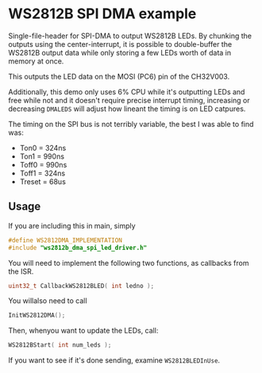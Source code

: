# WS2812B SPI DMA example

Single-file-header for SPI-DMA to output WS2812B LEDs.  By chunking the outputs using the center-interrupt, it is possible to double-buffer the WS2812B output data while only storing a few LEDs worth of data in memory at once.

This outputs the LED data on the MOSI (PC6) pin of the CH32V003.

Additionally, this demo only uses 6% CPU while it's outputting LEDs and free while not and it doesn't require precise interrupt timing, increasing or decreasing `DMALEDS` will adjust how lineant the timing is on LED catpures.

The timing on the SPI bus is not terribly variable, the best I was able to find was:

* Ton0 = 324ns
* Ton1 = 990ns
* Toff0 = 990ns
* Toff1 = 324ns
* Treset = 68us

## Usage

If you are including this in main, simply 
```c
#define WS2812DMA_IMPLEMENTATION
#include "ws2812b_dma_spi_led_driver.h"
```

You will need to implement the following two functions, as callbacks from the ISR.
```c
uint32_t CallbackWS2812BLED( int ledno );
```

You willalso need to call
```c
InitWS2812DMA();
```

Then, whenyou want to update the LEDs, call:
```c
WS2812BStart( int num_leds );
```

If you want to see if it's done sending, examine `WS2812BLEDInUse`.

